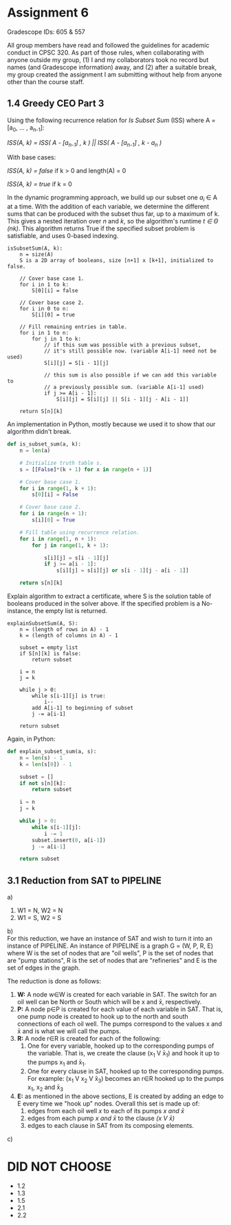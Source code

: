 # Assignment 6

Gradescope IDs: 605 & 557

All group members have read and followed the guidelines for academic conduct in
CPSC 320. As part of those rules, when collaborating with anyone outside my
group, (1) I and my collaborators took no record but names (and Gradescope
information) away, and (2) after a suitable break, my group created the
assignment I am submitting without help from anyone other than the course staff.

## 1.4 Greedy CEO Part 3

Using the following recurrence relation for _Is Subset Sum_ (ISS)
where A = [a<sub>0</sub>, ... , a<sub>n-1</sub>]:

_ISS(A, k) = ISS( A - [a<sub>n-1</sub>] , k ) ||
    ISS( A - [a<sub>n-1</sub>] , k - a<sub>n</sub> )_

With base cases:

_ISS(A, k) = false_ if k > 0 and length(A) = 0

_ISS(A, k) = true_ if k = 0

In the dynamic programming approach, we build up our subset one _a<sub>i</sub>_
&#8712; A at a time. With the addition of each variable, we determine the
different sums that can be produced with the subset thus far, up to a maximum
of k. This gives a nested iteration over _n_ and _k_, so the algorithm's runtime
_t &#8712; &Theta; (nk)_. This algorithm returns True if the specified subset
problem is satisfiable, and uses 0-based indexing.

```
isSubsetSum(A, k):
    n = size(A)
    S is a 2D array of booleans, size [n+1] x [k+1], initialized to false.

    // Cover base case 1.
    for i in 1 to k:
        S[0][i] = false

    // Cover base case 2.
    for i in 0 to n:
        S[i][0] = true

    // Fill remaining entries in table.
    for i in 1 to n:
        for j in 1 to k:
            // if this sum was possible with a previous subset,
            // it's still possible now. (variable A[i-1] need not be used)
            S[i][j] = S[i - 1][j]

            // this sum is also possible if we can add this variable to
            // a previously possible sum. (variable A[i-1] used)
            if j >= A[i - 1]:
                S[i][j] = S[i][j] || S[i - 1][j - A[i - 1]]

    return S[n][k]
```

An implementation in Python, mostly because we used it to show that our
algorithm didn't break.

```Python
def is_subset_sum(a, k):
    n = len(a)

    # Initialize truth table s.
    s = [[False]*(k + 1) for x in range(n + 1)]

    # Cover base case 1.
    for i in range(1, k + 1):
        s[0][i] = False

    # Cover base case 2.
    for i in range(n + 1):
        s[i][0] = True

    # Fill table using recurrence relation.
    for i in range(1, n + 1):
        for j in range(1, k + 1):

            s[i][j] = s[i - 1][j]
            if j >= a[i - 1]:
                s[i][j] = s[i][j] or s[i - 1][j - a[i - 1]]

    return s[n][k]
```

Explain algorithm to extract a certificate, where S is the solution table
of booleans produced in the solver above. If the specified problem is a
No-instance, the empty list is returned.

```
explainSubsetSum(A, S):
    n = (length of rows in A) - 1
    k = (length of columns in A) - 1

    subset = empty list
    if S[n][k] is false:
        return subset

    i = n
    j = k

    while j > 0:
        while s[i-1][j] is true:
            i--
        add A[i-1] to beginning of subset
        j -= a[i-1]

    return subset
```

Again, in Python:

```Python
def explain_subset_sum(a, s):
    n = len(s) - 1
    k = len(s[0]) - 1

    subset = []
    if not s[n][k]:
        return subset

    i = n
    j = k

    while j > 0:
        while s[i-1][j]:
            i -= 1
        subset.insert(0, a[i-1])
        j -= a[i-1]

    return subset
```

<div style="page-break-after: always;"></div>

## 3.1 Reduction from SAT to PIPELINE

a)</br>
1. W1 = N, W2 = N
2. W1 = S, W2 = S

b)</br>
For this reduction, we have an instance of SAT and wish to turn it into an instance of PIPELINE. An instance of PIPELINE
is a graph G = (W, P, R, E) where W is the set of nodes that are "oil wells", P is the set of nodes that are
"pump stations", R is the set of nodes that are "refineries" and E is the set of edges in the graph.

The reduction is done as follows:
1. **W:** A node w&#8712;W is created for each variable in SAT. The switch for an oil well can be North or South which
will be x and x&#772;, respectively.
2. **P:** A node p&#8712;P is created for each value of each variable in SAT. That is, one pump node is created to hook
up to the north and south connections of each oil well. The pumps correspond to the values x and x&#772; and is what we
will call the pumps.
3. **R:** A node r&#8712;R is created for each of the following:
    1. One for every variable, hooked up to the corresponding pumps of the variable. That is, we create the clause (x<sub>1</sub> V x&#772;<sub>1</sub>) and hook it up to the pumps x<sub>1</sub> and x&#772;<sub>1</sub>.
    2. One for every clause in SAT, hooked up to the corresponding pumps. For example:
    (x<sub>1</sub> V x<sub>2</sub> V x&#772;<sub>3</sub>) becomes an r&#8712;R hooked up to the pumps x<sub>1</sub>, x<sub>2</sub> and x&#772;<sub>3</sub>
4. **E:** as mentioned in the above sections, E is created by adding an edge to E every time we "hook up" nodes. Overall
this set is made up of:
    1. edges from each oil well *x* to each of its pumps *x and x&#772;*
    2. edges from each pump *x and x&#772;* to the clause *(x V x&#772;)*
    3. edges to each clause in SAT from its composing elements.

c)</br>

# DID NOT CHOOSE
- 1.2
- 1.3
- 1.5
- 2.1
- 2.2

